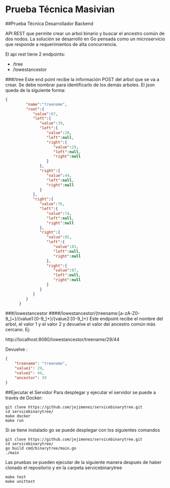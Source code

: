 # Prueba Técnica Masivian
##Prueba Técnica Desarrollador Backend

API REST que permite crear un arbol binario y buscar el ancestro común de dos nodos.
La solución se desarrolló en Go pensada como un microservicio que responde a requerimientos de alta concurrencia.

El api rest tiene 2 endpoints:

- /tree 
- /lowestancestor

###/tree
Este end point recibe la información POST del arbol que se va a crear. Se debe nombrar para identificarlo de los demás arboles. El json queda de la siguiente forma:

```json
{
         "name":"treename",
         "root":{
            "value":67,
            "left":{
               "value":39,
               "left":{
                  "value":28,
                  "left":null,
                  "right":{
                     "value":29,
                     "left":null,
                     "right":null
                  }
               },
               "right":{
                  "value":44,
                  "left":null,
                  "right":null
               }
            },
            "right":{
               "value":76,
               "left":{
                  "value":74,
                  "left":null,
                  "right":null
               },
               "right":{
                  "value":85,
                  "left":{
                     "value":83,
                     "left":null,
                     "right":null
                  },
                  "right":{
                     "value":87,
                     "left":null,
                     "right":null
                  }
               }
            }
         }
      }

```
###/lowestancestor
####/lowestancestor/{treename:[a-zA-Z0-9_]+}/{value1:[0-9_]+}/{value2:[0-9_]+}
Éste endpoint recibe el nombre del arbol, el valor 1 y el valor 2 y devuelve el valor del ancestro común más cercano. Ej:

http://localhost:8080/lowestancestor/treename/29/44

Devuelve :
```json
{
    "treename": "treename",
    "value1": 29,
    "value2": 44,
    "ancestor": 39
}

```
##Ejecutar el Servidor
Para desplegar y ejecutar el servidor se puede a través de Docker:

    git clone https://github.com/jejimenez/servicebinarytree.git
    cd servicebinarytree/
    make docker
    make run

Si se tiene instalado go se puede desplegar con los siguientes comandos

    git clone https://github.com/jejimenez/servicebinarytree.git
    cd servicebinarytree/
    go build cmd/binarytree/main.go 
    ./main

Las pruebas se pueden ejecutar de la siguiente manera después de haber clonado el repositorio y en la carpeta servicebinarytree

    make test
    make unittest
